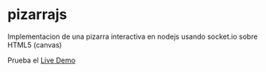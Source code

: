 pizarrajs
=========

Implementacion de una pizarra interactiva en nodejs usando socket.io sobre HTML5 (canvas)

Prueba el [Live Demo](pizarrajs.herokuapp.com)
